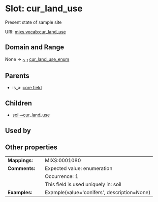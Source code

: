 
# Slot: cur_land_use


Present state of sample site

URI: [mixs.vocab:cur_land_use](https://w3id.org/mixs/vocab/cur_land_use)


## Domain and Range

None &#8594;  <sub>0..1</sub> [cur_land_use_enum](cur_land_use_enum.md)

## Parents

 *  is_a: [core field](core_field.md)

## Children

 *  [soil➞cur_land_use](soil_cur_land_use.md)

## Used by


## Other properties

|  |  |  |
| --- | --- | --- |
| **Mappings:** | | MIXS:0001080 |
| **Comments:** | | Expected value: enumeration |
|  | | Occurrence: 1 |
|  | | This field is used uniquely in: soil |
| **Examples:** | | Example(value='conifers', description=None) |

